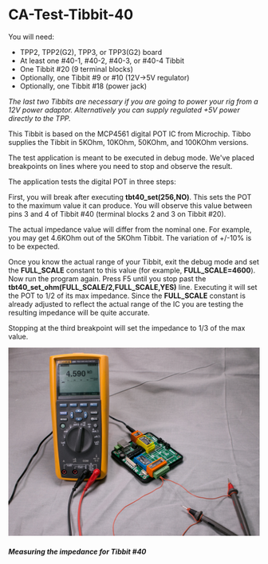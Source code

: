 # CA-Test-Tibbit-40

You will need:

- TPP2, TPP2(G2), TPP3, or TPP3(G2) board
- At least one #40-1, #40-2, #40-3, or #40-4 Tibbit
- One Tibbit #20 (9 terminal blocks)
- Optionally, one Tibbit #9 or #10 (12V->5V regulator)
- Optionally, one Tibbit #18 (power jack)

*The last two Tibbits are necessary if you are going to power your rig from a 12V power adaptor. Alternatively you can supply regulated +5V power directly to the TPP.*

This Tibbit is based on the MCP4561 digital POT IC from Microchip. Tibbo supplies the Tibbit in 5KOhm, 10KOhm, 50KOhm, and 100KOhm versions.

The test application is meant to be executed in debug mode. We've placed breakpoints on lines where you need to stop and observe the result.

The application tests the digital POT in three steps:

First, you will break after executing **tbt40_set(256,NO)**. This sets the POT to the maximum value it can produce. You will observe this value between pins 3 and 4 of Tibbit #40 (terminal blocks 2 and 3 on Tibbit #20).

The actual impedance value will differ from the nominal one. For example, you may get 4.6KOhm out of the 5KOhm Tibbit. The variation of +/-10% is to be expected.

Once you know the actual range of your Tibbit, exit the debug mode and set the **FULL_SCALE** constant to this value (for example, **FULL_SCALE=4600**). Now run the program again. Press F5 until you stop past the **tbt40_set_ohm(FULL_SCALE/2,FULL_SCALE,YES)** line. Executing it will set the POT to 1/2 of its max impedance. Since the **FULL_SCALE** constant is already adjusted to reflect the actual range of the IC you are testing the resulting impedance will be quite accurate.

Stopping at the third breakpoint will set the impedance to 1/3 of the max value.



![](READMEImages/I2C_tibbit-40-1.jpg)

##### Measuring the impedance for Tibbit #40